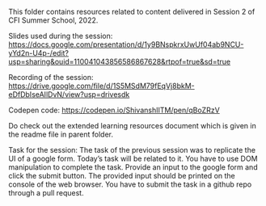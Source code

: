 This folder contains resources related to content delivered in Session 2 of CFI Summer School, 2022. 

Slides used during the session: https://docs.google.com/presentation/d/1y9BNspkrxUwUf04ab9NCU-yYd2n-U4p-/edit?usp=sharing&ouid=110041043856586867628&rtpof=true&sd=true

Recording of the session: https://drive.google.com/file/d/1S5MSdM79fEqVj8bkM-eDfDbIseAIlDvN/view?usp=drivesdk

Codepen code: https://codepen.io/ShivanshIITM/pen/qBoZRzV

Do check out the extended learning resources document which is given in the readme file in parent folder. 

Task for the session:
The task of the previous session was to replicate the UI of a google form. Today’s task will be related to it. You have to use DOM manipulation to complete the task.
Provide an input to the google form and click the submit button. The provided input should be printed on the console of the web browser.
You have to submit the task in a github repo through a pull request.

